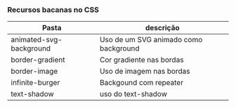 ### Recursos bacanas no CSS

Pasta  | descrição
------------- | -------------
animated-svg-background  | Uso de um SVG animado como background
border-gradient  | Cor gradiente nas bordas
border-image  | Uso de imagem nas bordas
infinite-burger  | Backgound com repeater
text-shadow  | uso do text-shadow